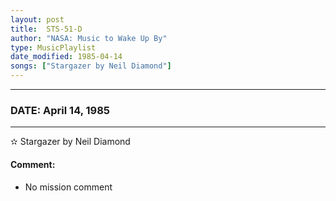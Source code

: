 ```yaml
---
layout: post
title:  STS-51-D
author: "NASA: Music to Wake Up By"
type: MusicPlaylist
date_modified: 1985-04-14
songs: ["Stargazer by Neil Diamond"]
---
```


----
### DATE: April 14, 1985
----
✫ Stargazer by Neil Diamond

#### Comment:
* No mission comment



<br/>
<center>
	<a target="_blank"
	   href="https://twitter.com/intent/tweet?hashtags=Space,NASA,Playlist,NASAWakeupCalls,SpaceProgram&text={{ page.author}}, '{{ page.songs.first }}' {{ page.title }}, {{ page.date | date: '%B %d, %Y' }}. {{ site.url }}{{ page.url }} @nasawakeupcalls">
	   <i class="fab fa-twitter" alt="Tweet this page" style="font-size: 1.3em;"></i>
	</a>
	&nbsp; 	<i class="fas fa-user-astronaut" style="font-size: 1.5em;"></i> &nbsp;
    <a type="amzn" search="'Stargazer by Neil Diamond'" category="popular music">
        <i class="fab fa-amazon" style="font-size: 1.3em;"></i>
    </a>
</center>
